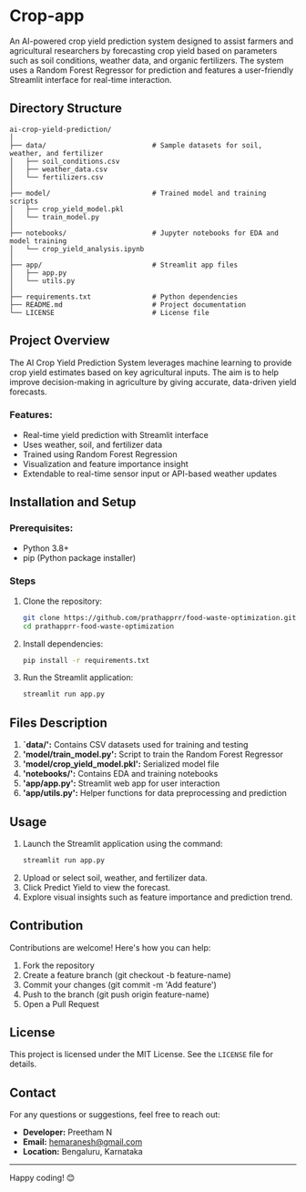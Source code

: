# Crop-app

An AI-powered crop yield prediction system designed to assist farmers and agricultural researchers by forecasting crop yield based on parameters such as soil conditions, weather data, and organic fertilizers. The system uses a Random Forest Regressor for prediction and features a user-friendly Streamlit interface for real-time interaction.

## Directory Structure

```
ai-crop-yield-prediction/
│
├── data/                          # Sample datasets for soil, weather, and fertilizer
│   ├── soil_conditions.csv
│   ├── weather_data.csv
│   └── fertilizers.csv
│
├── model/                         # Trained model and training scripts
│   ├── crop_yield_model.pkl
│   └── train_model.py
│
├── notebooks/                     # Jupyter notebooks for EDA and model training
│   └── crop_yield_analysis.ipynb
│
├── app/                           # Streamlit app files
│   ├── app.py
│   └── utils.py
│
├── requirements.txt               # Python dependencies
├── README.md                      # Project documentation
└── LICENSE                        # License file

```

## Project Overview
The AI Crop Yield Prediction System leverages machine learning to provide crop yield estimates based on key agricultural inputs. The aim is to help improve decision-making in agriculture by giving accurate, data-driven yield forecasts.

### Features:
- Real-time yield prediction with Streamlit interface
- Uses weather, soil, and fertilizer data
- Trained using Random Forest Regression
- Visualization and feature importance insight
- Extendable to real-time sensor input or API-based weather updates

## Installation and Setup

### Prerequisites:
- Python 3.8+
- pip (Python package installer)

### Steps
1. Clone the repository:
   ```bash
   git clone https://github.com/prathapprr/food-waste-optimization.git
   cd prathapprr-food-waste-optimization
   ```
2. Install dependencies:
   ```bash
   pip install -r requirements.txt
   ```
3. Run the Streamlit application:
   ```bash
   streamlit run app.py
   ```

## Files Description
1. **`data/':** Contains CSV datasets used for training and testing
2. **'model/train_model.py':** Script to train the Random Forest Regressor
3. **'model/crop_yield_model.pkl':** Serialized model file
4. **'notebooks/':** Contains EDA and training notebooks
5. **'app/app.py':** Streamlit web app for user interaction
6. **'app/utils.py':** Helper functions for data preprocessing and prediction

## Usage

1. Launch the Streamlit application using the command:
   ```bash
   streamlit run app.py
   ```
2. Upload or select soil, weather, and fertilizer data.
3. Click Predict Yield to view the forecast.
4. Explore visual insights such as feature importance and prediction trend.

## Contribution

Contributions are welcome! Here's how you can help:
1. Fork the repository
2. Create a feature branch (git checkout -b feature-name)
3. Commit your changes (git commit -m 'Add feature')
4. Push to the branch (git push origin feature-name)
5. Open a Pull Request

## License

This project is licensed under the MIT License. See the `LICENSE` file for details.

## Contact

For any questions or suggestions, feel free to reach out:
- **Developer:** Preetham N
- **Email:** hemaranesh@gmail.com
- **Location:** Bengaluru, Karnataka

---

Happy coding! 😊
